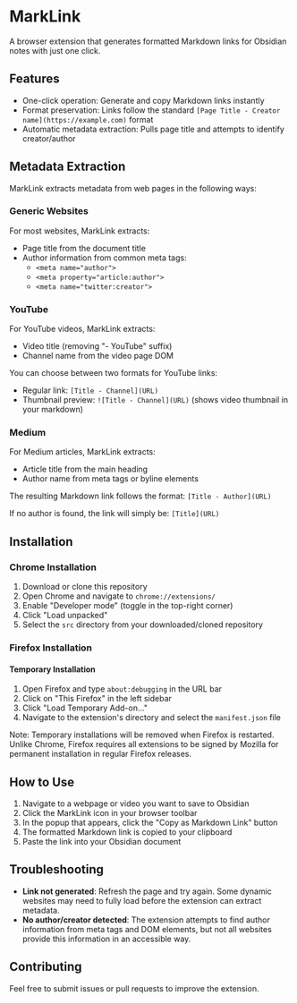 # MarkLink

A browser extension that generates formatted Markdown links for Obsidian notes with just one click.

## Features

- One-click operation: Generate and copy Markdown links instantly
- Format preservation: Links follow the standard `[Page Title - Creator name](https://example.com)` format
- Automatic metadata extraction: Pulls page title and attempts to identify creator/author

## Metadata Extraction

MarkLink extracts metadata from web pages in the following ways:

### Generic Websites

For most websites, MarkLink extracts:

- Page title from the document title
- Author information from common meta tags:
  - `<meta name="author">`
  - `<meta property="article:author">`
  - `<meta name="twitter:creator">`

### YouTube

For YouTube videos, MarkLink extracts:

- Video title (removing "- YouTube" suffix)
- Channel name from the video page DOM

You can choose between two formats for YouTube links:

- Regular link: `[Title - Channel](URL)`
- Thumbnail preview: `![Title - Channel](URL)` (shows video thumbnail in your markdown)

### Medium

For Medium articles, MarkLink extracts:

- Article title from the main heading
- Author name from meta tags or byline elements

The resulting Markdown link follows the format: `[Title - Author](URL)`

If no author is found, the link will simply be: `[Title](URL)`

## Installation

### Chrome Installation

1. Download or clone this repository
2. Open Chrome and navigate to `chrome://extensions/`
3. Enable "Developer mode" (toggle in the top-right corner)
4. Click "Load unpacked"
5. Select the `src` directory from your downloaded/cloned repository

### Firefox Installation

#### Temporary Installation

1. Open Firefox and type `about:debugging` in the URL bar
2. Click on "This Firefox" in the left sidebar
3. Click "Load Temporary Add-on..."
4. Navigate to the extension's directory and select the `manifest.json` file

Note: Temporary installations will be removed when Firefox is restarted. Unlike Chrome, Firefox requires all extensions to be signed by Mozilla for permanent installation in regular Firefox releases.

## How to Use

1. Navigate to a webpage or video you want to save to Obsidian
2. Click the MarkLink icon in your browser toolbar
3. In the popup that appears, click the "Copy as Markdown Link" button
4. The formatted Markdown link is copied to your clipboard
5. Paste the link into your Obsidian document

## Troubleshooting

- **Link not generated**: Refresh the page and try again. Some dynamic websites may need to fully load before the extension can extract metadata.
- **No author/creator detected**: The extension attempts to find author information from meta tags and DOM elements, but not all websites provide this information in an accessible way.

## Contributing

Feel free to submit issues or pull requests to improve the extension.
